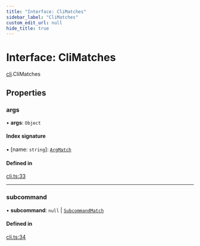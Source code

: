 ```yaml
---
title: "Interface: CliMatches"
sidebar_label: "CliMatches"
custom_edit_url: null
hide_title: true
---
```


# Interface: CliMatches

[cli](../modules/cli.md).CliMatches

## Properties

### args

• **args**: `Object`

#### Index signature

▪ [name: `string`]: [`ArgMatch`](cli.argmatch.md)

#### Defined in

[cli.ts:33](https://github.com/tauri-apps/tauri/blob/4339b46/tooling/api/src/cli.ts#L33)

___

### subcommand

• **subcommand**: ``null`` \| [`SubcommandMatch`](cli.subcommandmatch.md)

#### Defined in

[cli.ts:34](https://github.com/tauri-apps/tauri/blob/4339b46/tooling/api/src/cli.ts#L34)
